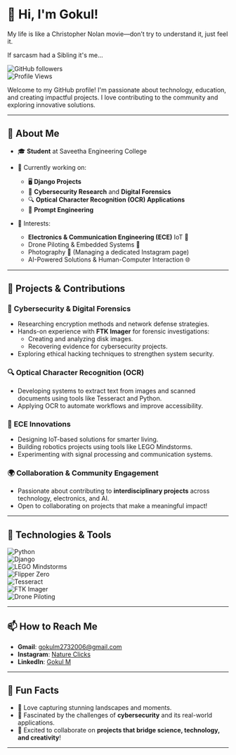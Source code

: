  # 👋 Hi, I'm Gokul!

 My life is like a Christopher Nolan movie—don’t try to understand it, just feel it.

If sarcasm had a Sibling it's me...
  
![GitHub followers](https://img.shields.io/github/followers/gokul2736?style=social)  
![Profile Views](https://komarev.com/ghpvc/?username=gokul2736&color=blue)

Welcome to my GitHub profile! I'm passionate about technology, education, and creating impactful projects. I love contributing to the community and exploring innovative solutions.

---

## 🚀 About Me

- 🎓 **Student** at Saveetha Engineering College
  
- 🌟 Currently working on:
  - 🖥️ **Django Projects**  
  - 🔐 **Cybersecurity Research** and **Digital Forensics**  
  - 🔍 **Optical Character Recognition (OCR) Applications**  
  - 🤖 **Prompt Engineering**
    
- 🔧 Interests:
  - **Electronics & Communication Engineering (ECE)** IoT 🤖  
  - Drone Piloting & Embedded Systems 🚁
  -  Photography 📸 (Managing a dedicated Instagram page)
  - AI-Powered Solutions & Human-Computer Interaction 🌐  

---

## 🌟 Projects & Contributions

### 🔐 **Cybersecurity & Digital Forensics**  
- Researching encryption methods and network defense strategies.  
- Hands-on experience with **FTK Imager** for forensic investigations:
  - Creating and analyzing disk images.
  - Recovering evidence for cybersecurity projects.
- Exploring ethical hacking techniques to strengthen system security.  

### 🔍 **Optical Character Recognition (OCR)**  
- Developing systems to extract text from images and scanned documents using tools like Tesseract and Python.  
- Applying OCR to automate workflows and improve accessibility.

### 🤖 **ECE Innovations**  
- Designing IoT-based solutions for smarter living.  
- Building robotics projects using tools like LEGO Mindstorms.  
- Experimenting with signal processing and communication systems.  

### 🌍 **Collaboration & Community Engagement**  
- Passionate about contributing to **interdisciplinary projects** across technology, electronics, and AI.  
- Open to collaborating on projects that make a meaningful impact!  

---

## 🔧 Technologies & Tools
![Python](https://img.shields.io/badge/-Python-blue?logo=python&logoColor=white&style=flat)  
![Django](https://img.shields.io/badge/-Django-green?logo=django&logoColor=white&style=flat)  
![LEGO Mindstorms](https://img.shields.io/badge/-LEGO%20Mindstorms-red?logo=lego&logoColor=white&style=flat)  
![Flipper Zero](https://img.shields.io/badge/-Flipper%20Zero-orange?style=flat)  
![Tesseract](https://img.shields.io/badge/-Tesseract-lightgreen?logo=none&style=flat)  
![FTK Imager](https://img.shields.io/badge/-FTK%20Imager-purple?style=flat)  
![Drone Piloting](https://img.shields.io/badge/-Drone%20Piloting-blueviolet?style=flat)  

---

## 📫 How to Reach Me

- **Gmail**: gokulm2732006@gmail.com  
- **Instagram**: [Nature Clicks](https://www.instagram.com/nature.clicks638/)
- **LinkedIn**: [Gokul M](https://www.linkedin.com/in/gokul-m-659542216/)

---

## 🌱 Fun Facts

- 📸 Love capturing stunning landscapes and moments.  
- 🔐 Fascinated by the challenges of **cybersecurity** and its real-world applications.  
- 🎉 Excited to collaborate on **projects that bridge science, technology, and creativity**!  

---


